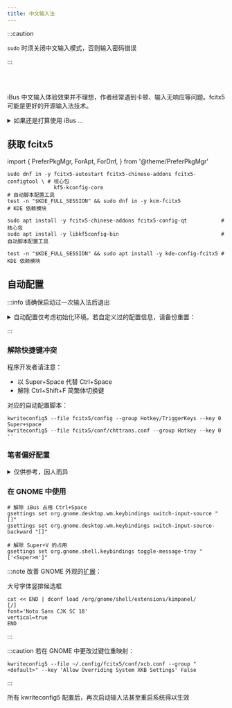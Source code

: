 ```yaml
---
title: 中文输入法
---
```


:::caution

`sudo` 时须关闭中文输入模式，否则输入密码错误

:::

<br/><br/>

iBus 中文输入体验效果并不理想，作者经常遇到卡顿、输入无响应等问题。fcitx5 可能是更好的开源输入法技术。

 <details className="let-details-to-gray">
<summary>如果还是打算使用 iBus ...</summary>

```shell
# 垂直显示
dconf write /com/github/libpinyin/ibus-libpinyin/libpinyin/lookup-table-orientation 1
# 禁用简繁切换键
dconf write /com/github/libpinyin/ibus-libpinyin/libpinyin/trad-switch "''"
# 禁用半角与全角切换
dconf write /com/github/libpinyin/ibus-libpinyin/libpinyin/punct-switch "''"
```

使用百度云拼音：( 需要上传输入数据以供分析 )

    dconf write /com/github/libpinyin/ibus-libpinyin/libpinyin/enable-cloud-input true

使用小鹤双拼：提高中文码字效率

```shell
cat << END | dconf load /com/github/libpinyin/ibus-libpinyin/libpinyin/
[/]
double-pinyin=true
double-pinyin-schema=5
END
```

改变外观：大号字体竖排候选框，需要 [GNOME 插件](https://extensions.gnome.org/extension/4112/customize-ibus/)

```shell
dconf write /org/gnome/shell/extensions/customize-ibus/input-indicator-only-on-toggle true
dconf write /desktop/ibus/panel/use-custom-font true
dconf write /desktop/ibus/panel/custom-font 'Sans 16'
dconf write /org/gnome/shell/extensions/customize-ibus/custom-font 'Sans 16'
```

</details>

## 获取 fcitx5

import {
PreferPkgMgr,
ForApt,
ForDnf,
} from '@theme/PreferPkgMgr'

 <PreferPkgMgr dnf apt>
<ForDnf>

```shell
sudo dnf in -y fcitx5-autostart fcitx5-chinese-addons fcitx5-configtool \ # 核心包
               kf5-kconfig-core                                           # 自动脚本配置工具
test -n "$KDE_FULL_SESSION" && sudo dnf in -y kcm-fcitx5                  # KDE 依赖模块
```

</ForDnf>
<ForApt>

```shell
sudo apt install -y fcitx5-chinese-addons fcitx5-config-qt           # 核心包
sudo apt install -y libkf5config-bin                                 # 自动脚本配置工具

test -n "$KDE_FULL_SESSION" && sudo apt install -y kde-config-fcitx5 # KDE 依赖模块
```

</ForApt>
</PreferPkgMgr>

## 自动配置

:::info 请确保启动过一次输入法后退出

<details>
  <summary>
自动配置仅考虑初始化环境。若自定义过的配置信息，请备份重置：
</summary>

    mv ~/.config/fcitx5 backupcfg-fcitx

</details>

:::

### 解除快捷键冲突

程序开发者请注意：

- 以 Super+Space 代替 Ctrl+Space
- 解除 Ctrl+Shift+F 简繁体切换键

对应的自动配置脚本：

```shell
kwriteconfig5 --file fcitx5/config --group Hotkey/TriggerKeys --key 0 Super+space
kwriteconfig5 --file fcitx5/conf/chttrans.conf --group Hotkey --key 0 ''
```

### 笔者偏好配置

 <details className="let-details-to-gray">
<summary>仅供参考，因人而异</summary>

```shell
# 不因应用而切换语言：
kwriteconfig5 --file fcitx5/config --group Behavior --key ShareInputState All

# 外观微调：
kwriteconfig5 --file fcitx5/conf/pinyin.conf --group "<default>" --key PageSize 5
kwriteconfig5 --file fcitx5/conf/classicui.conf --group "<default>" --key "Vertical Candidate List" True
kwriteconfig5 --file fcitx5/conf/classicui.conf --group "<default>" --key Font "Noto Sans CJK SC 22"

# Super+V 弹出剪贴板：
kwriteconfig5 --file fcitx5/conf/clipboard.conf --group TriggerKey --key 0 "Super+V"
```

使用小鹤双拼：

```shell
kwriteconfig5 --file fcitx5/profile --group Groups/0 --key DefaultIM shuangpin
kwriteconfig5 --file fcitx5/profile --group Groups/0/Items/1 --key Name shuangpin
kwriteconfig5 --file fcitx5/conf/pinyin.conf --group "<default>" --key ShuangpinProfile Xiaohe
```

</details>

### 在 GNOME 中使用

```shell
# 解除 iBus 占用 Ctrl+Space
gsettings set org.gnome.desktop.wm.keybindings switch-input-source "[]"
gsettings set org.gnome.desktop.wm.keybindings switch-input-source-backward "[]"

# 解除 Super+V 的占用
gsettings set org.gnome.shell.keybindings toggle-message-tray "['<Super>m']"

```

:::note 改善 GNOME 外观的[扩展](https://extensions.gnome.org/extension/261/kimpanel/)：

大号字体竖排候选框

```shell
cat << END | dconf load /org/gnome/shell/extensions/kimpanel/
[/]
font='Noto Sans CJK SC 18'
vertical=true
END
```

:::

:::caution 若在 GNOME 中更改过键位重映射：

    kwriteconfig5 --file ~/.config/fcitx5/conf/xcb.conf --group "<default>" --key 'Allow Overriding System XKB Settings' False

:::

<div className="alert alert--warning">
所有 kwriteconfig5 配置后，再次启动输入法甚至重启系统得以生效
</div>
